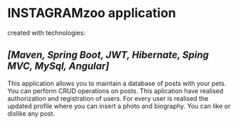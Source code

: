 # **INSTAGRAMzoo application**

created with technologies:

## *[Maven, Spring Boot, JWT, Hibernate, Sping MVC, MySql, **Angular**]*

 This application allows you to maintain a database of posts with your pets. 
You can perform CRUD operations on posts.
This aplication have realised  authorization and registration of users.
For every user is realised the updated profile  where you can  insert
a photo and biography. You can like or dislike any post.
